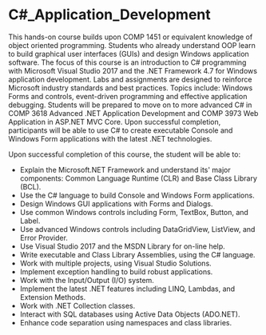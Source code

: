 # C#_Application_Development

This hands-on course builds upon COMP 1451 or equivalent knowledge of object oriented programming.
Students who already understand OOP learn to build graphical user interfaces (GUIs) and design Windows application software.
The focus of this course is an introduction to C# programming with Microsoft Visual Studio 2017 and the .NET Framework 4.7 
for Windows application development. Labs and assignments are designed to reinforce Microsoft industry standards and best practices.
Topics include: Windows Forms and controls, event-driven programming and effective application debugging.
Students will be prepared to move on to more advanced C# in COMP 3618 Advanced .NET Application Development and COMP 3973
Web Application in ASP.NET MVC Core. Upon successful completion, participants will be able to use C# to create executable
Console and Windows Form applications with the latest .NET technologies.

Upon successful completion of this course, the student will be able to:
<ul>
<li>Explain the Microsoft.NET Framework and understand its' major components: Common Language Runtime (CLR) and Base Class Library (BCL).</li>
<li>Use the C# language to build Console and Windows Form applications.</li>
<li>Design Windows GUI applications with Forms and Dialogs.</li>
<li>Use common Windows controls including Form, TextBox, Button, and Label.</li>
<li>Use advanced Windows controls including DataGridView, ListView, and Error Provider.</li>
<li>Use Visual Studio 2017 and the MSDN Library for on-line help.</li>
<li>Write executable and Class Library Assemblies, using the C# language.</li>
<li>Work with multiple projects, using Visual Studio Solutions.</li>
<li>Implement exception handling to build robust applications.</li>
<li>Work with the Input/Output (I/O) system.</li>
<li>Implement the latest .NET features including LINQ, Lambdas, and Extension Methods.</li>
<li>Work with .NET Collection classes.</li>
<li>Interact with SQL databases using Active Data Objects (ADO.NET).</li>
<li>Enhance code separation using namespaces and class libraries.</li>
